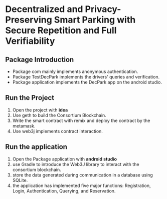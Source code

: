 # Decentralized and Privacy-Preserving Smart Parking with Secure Repetition and Full Verifiability

## Package Introduction
- Package com mainly implements anonymous authentication.
- Package TestDecPark implements the drivers' queries and verification.
- Package application implements the DecPark app on the android studio.

## Run the Project
  1.  Open the project with **idea**
  2.  Use geth to build the Consortium Blockchain.
  3.  Write the smart contract with remix and deploy the contract by the metamask.
  4.  Use web3j implements contract interaction. 

## Run the application
  1.  Open the Package application with **android studio**
  2.  use Gradle to introduce the Web3J library to interact with the consortium blockchain.
  3.  store the data generated during communication in a database using SQLite.
  4.  the application has implemented five major functions: Registration, Login, Authentication, Querying, and Reservation.
